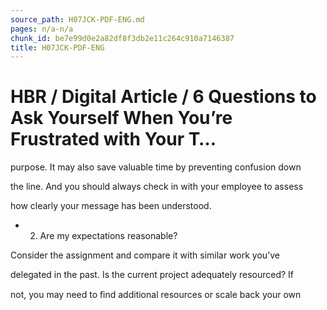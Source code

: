 ```yaml
---
source_path: H07JCK-PDF-ENG.md
pages: n/a-n/a
chunk_id: be7e99d0e2a82df8f3db2e11c264c910a7146387
title: H07JCK-PDF-ENG
---
```

# HBR / Digital Article / 6 Questions to Ask Yourself When You’re Frustrated with Your T…

purpose. It may also save valuable time by preventing confusion down

the line. And you should always check in with your employee to assess

how clearly your message has been understood.

- 2. Are my expectations reasonable?

Consider the assignment and compare it with similar work you’ve

delegated in the past. Is the current project adequately resourced? If

not, you may need to ﬁnd additional resources or scale back your own
